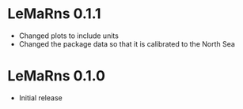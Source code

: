 LeMaRns 0.1.1
=============
* Changed plots to include units
* Changed the package data so that it is calibrated to the North Sea

LeMaRns 0.1.0
=============

* Initial release
